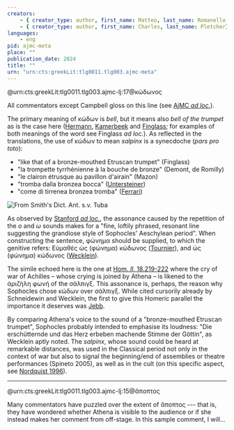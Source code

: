 ```yaml
---
creators: 
    - { creator_type: author, first_name: Matteo, last_name: Romanello }
    - { creator_type: author, first_name: Charles, last_name: Pletcher}
languages: 
    - eng
pid: ajmc-meta
place: ""
publication_date: 2024
title: ""
urn: "urn:cts:greekLit:tlg0011.tlg003.ajmc-meta"
---
```


@urn:cts:greekLit:tlg0011.tlg003.ajmc-lj:17@κώδωνος

All commentators except Campbell gloss on this line (see [AjMC *ad loc.*](https://ajmc.unil.ch/versions/urn%3Acts%3AgreekLit%3Atlg0011.tlg003.ajmc-lj%3A1-133)).

The primary meaning of κώδων is *bell*, but it means also *bell of the trumpet* as is the case here ([Hermann](https://ajmc.unil.ch/versions/urn%3Acts%3AgreekLit%3Atlg0011.tlg003.ajmc-lj%3A1-133?gloss=tlg0011.tlg003.ajmc-her%3A17%4012-17%4019), [Kamerbeek](https://ajmc.unil.ch/iiif/Hermann1851/Hermann1851_0033/full/max/0/default.png) and [Finglass](https://ajmc.unil.ch/iiif/Finglass2011/Finglass2011_0152/full/max/0/default.png); for examples of both meanings of the word see Finglass *ad loc.*). As reflected in the translations, the use of κώδων to mean *salpinx* is a synecdoche (*pars pro toto*):
- "like that of a bronze-mouthed Etruscan trumpet" (Finglass)
- "la trompette tyrrhénienne à la bouche de bronze" (Demont, de Romilly)
- "le clairon étrusque au pavillon d'airain" (Mazon)
- "tromba dalla bronzea bocca" ([Untersteiner](https://ajmc.unil.ch/iiif/Untersteiner1934/Untersteiner1934_0087/full/max/0/default.png))
- "come di tirrenea bronzea tromba" ([Ferrari](https://ajmc.unil.ch/iiif/Untersteiner1934/Untersteiner1934_0087/full/max/0/default.png))

![From Smith's Dict. Ant. s.v. Tuba ](http://images.perseus.tufts.edu/images/1999.04.1/1999.04.0063.fig20902)

As observed by [Stanford *ad loc.*](https://ajmc.unil.ch/iiif/Stanford1963/Stanford1963_0128/full/max/0/default.png), the assonance caused by the repetition of the *ο* and *ω* sounds makes for a "fine, loftily phrased, resonant line suggesting the grandiose style of Sophocles' Aeschylean period".
When constructing the sentence, φώνημα should be supplied, to which the genitive refers: Εὐμαθὲς ὡς (φώνημα) κώδωνος ([Tournier](https://ajmc.unil.ch/versions/urn%3Acts%3AgreekLit%3Atlg0011.tlg003.ajmc-lj%3A1-133?gloss=tlg0011.tlg003.ajmc-tou%3A17%400-17%4035)), and ὡς (φώνημα) κώδωνος ([Wecklein](https://ajmc.unil.ch/versions/urn%3Acts%3AgreekLit%3Atlg0011.tlg003.ajmc-lj%3A1-133?gloss=tlg0011.tlg003.ajmc-tou%3A17%400-17%4035)).

The simile echoed here is the one at [Hom. *Il.* 18.219-222](https://scaife.perseus.org/reader/urn:cts:greekLit:tlg0012.tlg001:18.219-18.222) where the cry of war of Achilles – whose crying is joined by Athena – is likened to the ἀριζήλη φωνή of the σάλπιγξ. This assonance is, perhaps, the reason why Sophocles chose κώδων over σάλπιγξ. While cited cursorily already by Schneidewin and Wecklein, the first to give this Homeric parallel the importance it deserves was [Jebb](https://ajmc.unil.ch/versions/urn%3Acts%3AgreekLit%3Atlg0011.tlg003.ajmc-lj%3A1-133?gloss=tlg0011.tlg003.ajmc-jeb%3A17%4012-17%4035).  

By comparing Athena's voice to the sound of a "bronze-mouthed Etruscan trumpet", Sophocles probably intended to emphasise its loudness: "Die erschütternde und das Herz erbeben machende Stimme der Göttin", as Wecklein aptly noted. The *salpinx*, whose sound could be heard at remarkable distances, was used in the Classical period not only in the context of war but also to signal the beginning/end of assemblies or theatre performances (Spineto 2005), as well as in the cult (on this specific aspect, see [Nordquist 1996](https://journal.fi/scripta/article/view/67232)).   

---

@urn:cts:greekLit:tlg0011.tlg003.ajmc-lj:15@ἄποπτος

Many commentators have puzzled over the extent of ἄποπτος --- that is, they have wondered whether Athena is visible to the audience or if she instead makes her comment from off-stage. In this sample comment, I will...